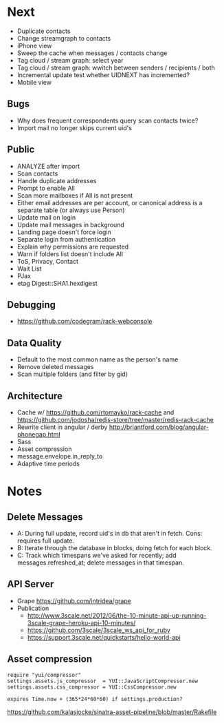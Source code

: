 # Next
* Duplicate contacts
* Change streamgraph to contacts
* iPhone view
* Sweep the cache when messages / contacts change
* Tag cloud / stream graph: select year
* Tag cloud / stream graph: wwitch between senders / recipients / both
* Incremental update
  test whether UIDNEXT has incremented?
* Mobile view

## Bugs
* Why does frequent correspondents query scan contacts twice?
* Import mail no longer skips current uid's

## Public
* ANALYZE after import
* Scan contacts
* Handle duplicate addresses
* Prompt to enable All
* Scan more mailboxes if All is not present
* Either email addresses are per account, or canonical address is a separate table (or always use Person)
* Update mail on login
* Update mail messages in background
* Landing page doesn't force login
* Separate login from authentication
* Explain why permissions are requested
* Warn if folders list doesn't include All
* ToS, Privacy, Contact
* Wait List
* PJax
* etag Digest::SHA1.hexdigest

## Debugging
* https://github.com/codegram/rack-webconsole

## Data Quality
* Default to the most common name as the person's name
* Remove deleted messages
* Scan multiple folders (and filter by gid)

## Architecture
* Cache w/ https://github.com/rtomayko/rack-cache and https://github.com/jodosha/redis-store/tree/master/redis-rack-cache
* Rewrite client in angular / derby
  http://briantford.com/blog/angular-phonegap.html
* Sass
* Asset compression
* message.envelope.in_reply_to
* Adaptive time periods

# Notes

## Delete Messages
* A: During full update, record uid's in db that aren't in fetch. Cons: requires full update.
* B: Iterate through the database in blocks, doing fetch for each block.
* C: Track which timespans we've asked for recently; add messages.refreshed_at; delete messages in that timespan.

## API Server
* Grape https://github.com/intridea/grape
* Publication
  * http://www.3scale.net/2012/06/the-10-minute-api-up-running-3scale-grape-heroku-api-10-minutes/
  * https://github.com/3scale/3scale_ws_api_for_ruby
  * https://support.3scale.net/quickstarts/hello-world-api

## Asset compression

    require "yui/compressor"
    settings.assets.js_compressor  = YUI::JavaScriptCompressor.new
    settings.assets.css_compressor = YUI::CssCompressor.new

    expires Time.now + (365*24*60*60) if settings.production?

https://github.com/kalasjocke/sinatra-asset-pipeline/blob/master/Rakefile
